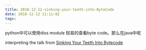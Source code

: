 ```yaml
---
title: 2018-12-12-sinking-your-teeth-into-ByteCode
date: 2018-12-12 11:11:02
tags:
---
```


python中可以使用diss module 轻易的查看byte code。那么在java中呢


interpreting the talk from 
[Sinking Your Teeth Into Bytecode](https://jakewharton.com/sinking-your-teeth-into-bytecode/)
